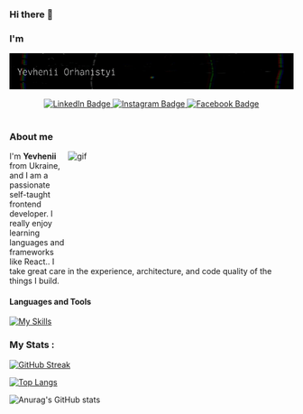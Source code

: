 ### Hi there :wave:
### I'm

![Title gif](img/intro-title.gif)

<div align="center">
  <div id='badges'>
    <a href="https://www.linkedin.com/in/yevhenii-orhanistyi-819094224/">
      <img src="https://img.shields.io/badge/LinkedIn-blue?style=plastic&logo=linkedin&logoColor=white" alt="LinkedIn Badge"/>
    </a>
    <a href="https://www.instagram.com/just_zhenia_/">
       <img src="https://img.shields.io/badge/-Instagram-orange?style=plastic&logo=instagram&logoColor=white" alt="Instagram Badge"/>
    </a>
    <a href="https://www.facebook.com/zhenya.orhanistyi/">
        <img src="https://img.shields.io/badge/-Facebook-blue?style=plastic&logo=facebook&logoColor=white" alt="Facebook Badge"/>
    </a>
  </div>
  <img src="https://komarev.com/ghpvc/?username=yevheniiorhanistyi&style=flat-square&color=blue" alt=""/>
</div>

### About me
<p><img src="https://media.giphy.com/media/dWesBcTLavkZuG35MI/giphy.gif" width="400" height="200" alt="gif" align="right"/>  I'm <b>Yevhenii</b> from Ukraine,  and I am a passionate self-taught frontend developer. I really enjoy learning languages and frameworks like React.. I take great care in the experience, architecture, and code quality of the things I build.</p>

  
#### Languages and Tools
[![My Skills](https://skills.thijs.gg/icons?i=html,css,bootstrap,git,js,react)](https://skills.thijs.gg)

### My Stats :

[![GitHub Streak](http://github-readme-streak-stats.herokuapp.com?user=yevheniiorhanistyi&theme=dark&background=000000)](https://git.io/streak-stats)

[![Top Langs](https://github-readme-stats.vercel.app/api/top-langs/?username=yevheniiorhanistyi&layout=compact&theme=vision-friendly-dark)](https://github.com/anuraghazra/github-readme-stats)

![Anurag's GitHub stats](https://github-readme-stats.vercel.app/api?username=yevheniiorhanistyi&hide=contribs,issues&show_icons=true&theme=vision-friendly-dark)
